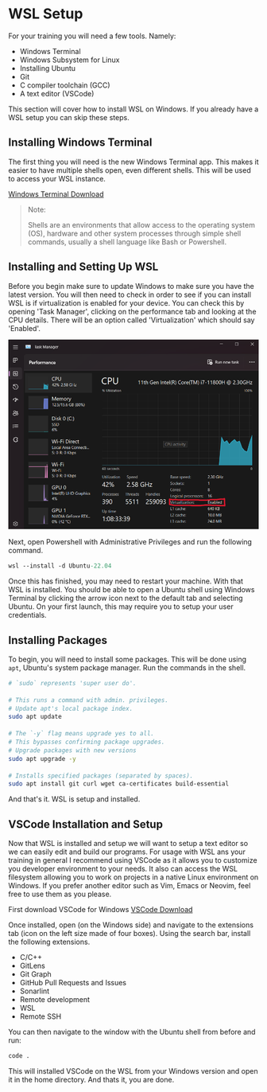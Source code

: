 # WSL Setup

For your training you will need a few tools. Namely:

- Windows Terminal
- Windows Subsystem for Linux
- Installing Ubuntu
- Git
- C compiler toolchain (GCC)
- A text editor (VSCode)

This section will cover how to install WSL on Windows. If you already have a WSL setup you can skip these steps.

## Installing Windows Terminal

The first thing you will need is the new Windows Terminal app. This makes it easier to have multiple shells open, even different shells. This will be used to access your WSL instance.

[Windows Terminal Download](https://apps.microsoft.com/store/detail/windows-terminal/9N0DX20HK701)

> Note:
>
> Shells are an environments that allow access to the operating system (OS), hardware and other system processes through simple shell commands, usually a shell language like Bash or Powershell.

## Installing and Setting Up WSL

Before you begin make sure to update Windows to make sure you have the latest version. You will then need to check in order to see if you can install WSL is if virtualization is enabled for your device. You can check this by opening 'Task Manager', clicking on the performance tab and looking at the CPU details. There will be an option called 'Virtualization' which should say 'Enabled'.

![Task Manager Image](taskmanager.png)

Next, open Powershell with Administrative Privileges and run the following command.

```ps
wsl --install -d Ubuntu-22.04
```

Once this has finished, you may need to restart your machine. With that WSL is installed. You should be able to open a Ubuntu shell using Windows Terminal by clicking the arrow icon next to the default tab and selecting Ubuntu. On your first launch, this may require you to setup your user credentials.

## Installing Packages

To begin, you will need to install some packages. This will be done using `apt`, Ubuntu's system package manager. Run the commands in the shell.

```sh
# `sudo` represents 'super user do'.
 
# This runs a command with admin. privileges.
# Update apt's local package index.
sudo apt update

# The `-y` flag means upgrade yes to all.
# This bypasses confirming package upgrades.
# Upgrade packages with new versions
sudo apt upgrade -y

# Installs specified packages (separated by spaces).
sudo apt install git curl wget ca-certificates build-essential
```

And that's it. WSL is setup and installed.

## VSCode Installation and Setup

Now that WSL is installed and setup we will want to setup a text editor so we can easily edit and build our programs. For usage with WSL ans your training in general I recommend using VSCode as it allows you to customize you developer environment to your needs. It also can access the WSL filesystem allowing you to work on projects in a native Linux environment on Windows. If you prefer another editor such as Vim, Emacs or Neovim, feel free to use them as you please.

First download VSCode for Windows [VSCode Download](https://code.visualstudio.com/download)

Once installed, open (on the Windows side) and navigate to the extensions tab (icon on the left size made of four boxes). Using the search bar, install the following extensions.

- C/C++
- GitLens
- Git Graph
- GitHub Pull Requests and Issues
- Sonarlint
- Remote development
- WSL
- Remote SSH

You can then navigate to the window with the Ubuntu shell from before and run:

```sh
code .
```

This will installed VSCode on the WSL from your Windows version and open it in the home directory. And thats it, you are done.
